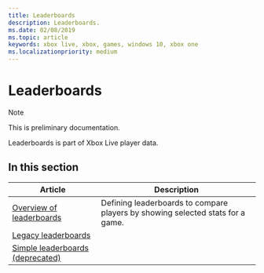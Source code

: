 ```yaml
---
title: Leaderboards
description: Leaderboards.
ms.date: 02/08/2019
ms.topic: article
keywords: xbox live, xbox, games, windows 10, xbox one
ms.localizationpriority: medium
---
```


# Leaderboards

> [!NOTE]
> This is preliminary documentation.

Leaderboards is part of Xbox Live player data.


## In this section

| Article | Description |
|---------|-------------|
| [Overview of leaderboards](leaderboards-and-stats-2017/leaderboards.md) | Defining leaderboards to compare players by showing selected stats for a game. |
| [Legacy leaderboards](features/data/leaderboards/legacy/index.md) |  |
| [Simple leaderboards (deprecated)](features/data/leaderboards/simple/index.md) |  |
